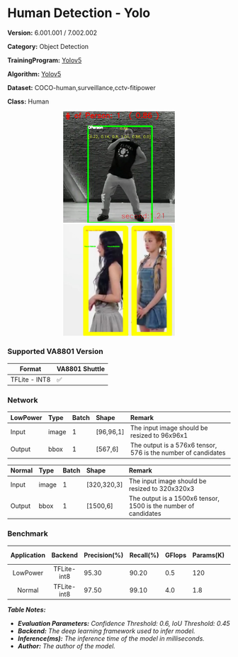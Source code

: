 # Human Detection - Yolo

**Version:** 6.001.001 / 7.002.002

**Category:** Object Detection

**TrainingProgram:** [Yolov5](https://github.com/FITI-HCITA/yolov5/tree/human_detect_VA8801)

**Algorithm:** [Yolov5](https://github.com/FITI-HCITA/VA8801_Model_Zoo/blob/main/ObjectDetection/Human_Detection/Yolo/opt.yaml)

**Dataset:** COCO-human,surveillance,cctv-fitipower

**Class:** Human

<div align="center">
    <a href="./">
        <img src="./Human_Detection-Yolo.png" width="50%"/>
    </a>
</div>
<div align="center">
    <a href="./">
        <img src="./Human_Detection-Yolo_320.png" width="50%"/>
    </a>
</div>

### Supported VA8801 Version

| Format | VA8801 Shuttle  |
| --- | --- |
| TFLite - INT8 | ✅ |


### Network

|LowPower|  Type	| Batch	| Shape      | Remark                                                         |
|:------ |:------|:------|:-----------|:---------------------------------------------------------------|
| Input  | image |   1   | [96,96,1]  | The input image should be resized to 96x96x1                   |
| Output | bbox  |   1   | [567,6]    | The output is a 576x6 tensor, 576 is the number of candidates  |

|Normal  |  Type	| Batch	| Shape      | Remark                                                         |
|:------ |:------|:------|:-----------|:---------------------------------------------------------------|
| Input  | image |   1   | [320,320,3]  | The input image should be resized to 320x320x3                   |
| Output | bbox  |   1   | [1500,6]    | The output is a 1500x6 tensor, 1500 is the number of candidates  |

### Benchmark

|Application| Backend      | Precision(%) | Recall(%) | GFlops   | Params(K) | Inference(ms) | Used Ram(KB) |     Download                                                                                                                                | Author   |
|:---------:|:------------:|:-------------|:----------|:---------|:----------|:-------------:|:------------:|:----------------------------------------------------------------------------------------------------------------------------------------------|:---------|
|LowPower   |  TFLite-int8 |    95.30     |    90.20  |    0.5   |    120    |       34       | 176.74 |      [link](https://github.com/FITI-HCITA/VA8801_Model_Zoo/blob/main/ObjectDetection/Human_Detection/Yolo/HUMAN_DET_6_001_001.tflite)  | Fitipower|
|Normal     |  TFLite-int8 |    97.50     |    99.10  |    4.0   |    1.8    |       48        | 2.89 |      [link](https://github.com/FITI-HCITA/VA8801_Model_Zoo/blob/main/ObjectDetection/Human_Detection/Yolo/HUMAN_DET_7_002_002.tflite)  | Fitipower|

***Table Notes:***

- ***Evaluation Parameters:** Confidence Threshold: 0.6, IoU Threshold: 0.45*
- ***Backend:** The deep learning framework used to infer model.*
- ***Inference(ms):** The inference time of the model in milliseconds.*
- ***Author:** The author of the model.*
